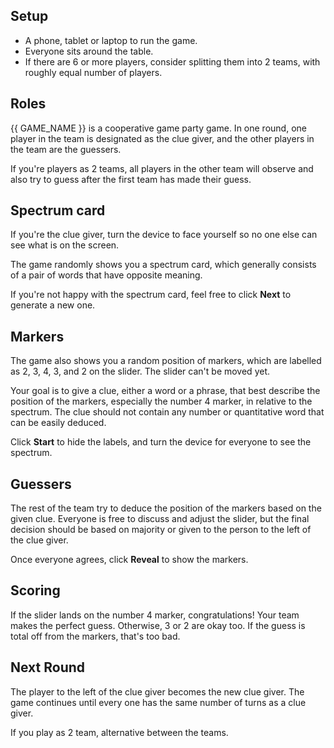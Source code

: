 ## Setup

- A phone, tablet or laptop to run the game.
- Everyone sits around the table.
- If there are 6 or more players, consider splitting them into 2 teams, with roughly equal number of players.

## Roles

{{ GAME_NAME }} is a cooperative game party game. In one round, one player in the team is designated as the clue giver, and the other players in the team are the guessers.

If you're players as 2 teams, all players in the other team will observe and also try to guess after the first team has made their guess.

## Spectrum card

If you're the clue giver, turn the device to face yourself so no one else can see what is on the screen.

The game randomly shows you a spectrum card, which generally consists of a pair of words that have opposite meaning.

If you're not happy with the spectrum card, feel free to click **Next** to generate a new one.

## Markers

The game also shows you a random position of markers, which are labelled as 2, 3, 4, 3, and 2 on the slider. The slider can't be moved yet.

Your goal is to give a clue, either a word or a phrase, that best describe the position of the markers, especially the number 4 marker, in relative to the spectrum. The clue should not contain any number or quantitative word that can be easily deduced.

Click **Start** to hide the labels, and turn the device for everyone to see the spectrum.

## Guessers

The rest of the team try to deduce the position of the markers based on the given clue. Everyone is free to discuss and adjust the slider, but the final decision should be based on majority or given to the person to the left of the clue giver.

Once everyone agrees, click **Reveal** to show the markers.

## Scoring

If the slider lands on the number 4 marker, congratulations! Your team makes the perfect guess. Otherwise, 3 or 2 are okay too. If the guess is total off from the markers, that's too bad.

## Next Round

The player to the left of the clue giver becomes the new clue giver. The game continues until every one has the same number of turns as a clue giver.

If you play as 2 team, alternative between the teams.


